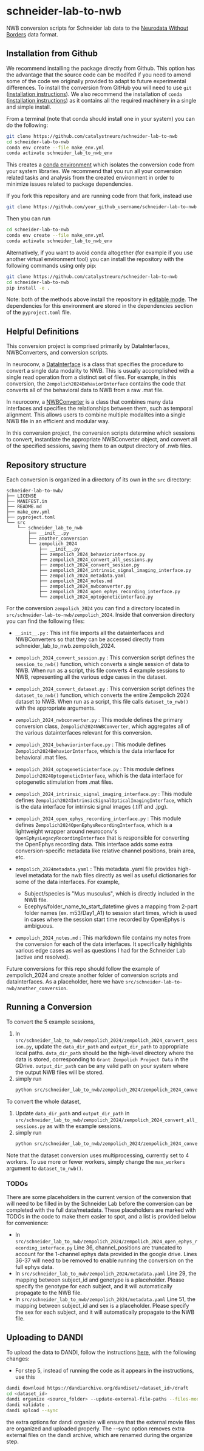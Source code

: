# schneider-lab-to-nwb
NWB conversion scripts for Schneider lab data to the [Neurodata Without Borders](https://nwb-overview.readthedocs.io/) data format.

## Installation from Github
We recommend installing the package directly from Github. This option has the advantage that the source code can be modifed if you need to amend some of the code we originally provided to adapt to future experimental differences. To install the conversion from GitHub you will need to use `git` ([installation instructions](https://github.com/git-guides/install-git)). We also recommend the installation of `conda` ([installation instructions](https://docs.conda.io/en/latest/miniconda.html)) as it contains all the required machinery in a single and simple install.

From a terminal (note that conda should install one in your system) you can do the following:

```bash
git clone https://github.com/catalystneuro/schneider-lab-to-nwb
cd schneider-lab-to-nwb
conda env create --file make_env.yml
conda activate schneider_lab_to_nwb_env
```

This creates a [conda environment](https://docs.conda.io/projects/conda/en/latest/user-guide/concepts/environments.html) which isolates the conversion code from your system libraries.  We recommend that you run all your conversion related tasks and analysis from the created environment in order to minimize issues related to package dependencies.

If you fork this repository and are running code from that fork, instead use
```bash
git clone https://github.com/your_github_username/schneider-lab-to-nwb
```

Then you can run
```bash
cd schneider-lab-to-nwb
conda env create --file make_env.yml
conda activate schneider_lab_to_nwb_env
```

Alternatively, if you want to avoid conda altogether (for example if you use another virtual environment tool) you can install the repository with the following commands using only pip:

```bash
git clone https://github.com/catalystneuro/schneider-lab-to-nwb
cd schneider-lab-to-nwb
pip install -e .
```

Note:
both of the methods above install the repository in [editable mode](https://pip.pypa.io/en/stable/cli/pip_install/#editable-installs).
The dependencies for this environment are stored in the dependencies section of the `pyproject.toml` file.

## Helpful Definitions

This conversion project is comprised primarily by DataInterfaces, NWBConverters, and conversion scripts.

In neuroconv, a [DataInterface](https://neuroconv.readthedocs.io/en/main/user_guide/datainterfaces.html) is a class that specifies the procedure to convert a single data modality to NWB.
This is usually accomplished with a single read operation from a distinct set of files.
For example, in this conversion, the `Zempolich2024BehaviorInterface` contains the code that converts all of the behavioral data to NWB from a raw .mat file.

In neuroconv, a [NWBConverter](https://neuroconv.readthedocs.io/en/main/user_guide/nwbconverter.html) is a class that combines many data interfaces and specifies the relationships between them, such as temporal alignment.
This allows users to combine multiple modalites into a single NWB file in an efficient and modular way.

In this conversion project, the conversion scripts determine which sessions to convert,
instantiate the appropriate NWBConverter object,
and convert all of the specified sessions, saving them to an output directory of .nwb files.

## Repository structure
Each conversion is organized in a directory of its own in the `src` directory:

    schneider-lab-to-nwb/
    ├── LICENSE
    ├── MANIFEST.in
    ├── README.md
    ├── make_env.yml
    ├── pyproject.toml
    └── src
        └── schneider_lab_to_nwb
            ├── __init__.py
            ├── another_conversion
            └── zempolich_2024
                ├── __init__.py
                ├── zempolich_2024_behaviorinterface.py
                ├── zempolich_2024_convert_all_sessions.py
                ├── zempolich_2024_convert_session.py
                ├── zempolich_2024_intrinsic_signal_imaging_interface.py
                ├── zempolich_2024_metadata.yaml
                ├── zempolich_2024_notes.md
                ├── zempolich_2024_nwbconverter.py
                ├── zempolich_2024_open_ephys_recording_interface.py
                └── zempolich_2024_optogeneticinterface.py

For the conversion `zempolich_2024` you can find a directory located in `src/schneider-lab-to-nwb/zempolich_2024`. Inside that conversion directory you can find the following files:

* `__init__.py` : This init file imports all the datainterfaces and NWBConverters so that they can be accessed directly from schneider_lab_to_nwb.zempolich_2024.
* `zempolich_2024_convert_session.py` : This conversion script defines the `session_to_nwb()` function, which converts a single session of data to NWB.
    When run as a script, this file converts 4 example sessions to NWB, representing all the various edge cases in the dataset.
* `zempolich_2024_convert_dataset.py` : This conversion script defines the `dataset_to_nwb()` function, which converts the entire Zempolich 2024 dataset to NWB.
    When run as a script, this file calls `dataset_to_nwb()` with the appropriate arguments.
* `zempolich_2024_nwbconverter.py` : This module defines the primary conversion class, `Zempolich2024NWBConverter`, which aggregates all of the various datainterfaces relevant for this conversion.
* `zempolich_2024_behaviorinterface.py` : This module defines `Zempolich2024BehaviorInterface`, which is the data interface for behavioral .mat files.
* `zempolich_2024_optogeneticinterface.py` : This module defines `Zempolich2024OptogeneticInterface`, which is the data interface for optogenetic stimulation from .mat files.
* `zempolich_2024_intrinsic_signal_imaging_interface.py` : This module defines `Zempolich2024IntrinsicSignalOpticalImagingInterface`, which is the data interface for intrinsic signal images (.tiff and .jpg).
* `zempolich_2024_open_ephys_recording_interface.py` : This module defines `Zempolich2024OpenEphysRecordingInterface`, which is a lightweight wrapper around neuroconv's `OpenEphysLegacyRecordingInterface` that is responsible for converting the OpenEphys recording data.
    This interface adds some extra conversion-specific metadata like relative channel positions, brain area, etc.
* `zempolich_2024metadata.yaml` : This metadata .yaml file provides high-level metadata for the nwb files directly as well as useful dictionaries for some of the data interfaces.
    For example,
    - Subject/species is "Mus musculus", which is directly included in the NWB file.
    - Ecephys/folder_name_to_start_datetime gives a mapping from 2-part folder names (ex. m53/Day1_A1) to session start times,
        which is used in cases where the session start time recorded by OpenEphys is ambiguous.

* `zempolich_2024_notes.md` : This markdown file contains my notes from the conversion for each of the data interfaces.
    It specifically highlights various edge cases as well as questions I had for the Schneider Lab (active and resolved).

Future conversions for this repo should follow the example of zempolich_2024 and create another folder of
conversion scripts and datainterfaces.  As a placeholder, here we have `src/schneider-lab-to-nwb/another_conversion`.

## Running a Conversion

To convert the 5 example sessions,
1. In `src/schneider_lab_to_nwb/zempolich_2024/zempolich_2024_convert_session.py`, update the `data_dir_path` and
    `output_dir_path` to appropriate local paths. `data_dir_path` should be the high-level directory where the data is
    stored, corresponding to `Grant Zempolich Project Data` in the GDrive. `output_dir_path` can be any valid path on
    your system where the output NWB files will be stored.
2. simply run
    ```bash
    python src/schneider_lab_to_nwb/zempolich_2024/zempolich_2024_convert_session.py
    ```

To convert the whole dataset,
1. Update `data_dir_path` and `output_dir_path` in `src/schneider_lab_to_nwb/zempolich_2024/zempolich_2024_convert_all_sessions.py`
    as with the example sessions.
2. simply run
    ```bash
    python src/schneider_lab_to_nwb/zempolich_2024/zempolich_2024_convert_all_sessions.py
    ```

Note that the dataset conversion uses multiprocessing, currently set to 4 workers.  To use more or fewer workers, simply
change the `max_workers` argument to `dataset_to_nwb()`.

### TODOs

There are some placeholders in the current version of the conversion that will need to be filled in by the Schneider Lab
before the conversion can be completed with the full data/metadata. These placeholders are marked with TODOs in the code
to make them easier to spot, and a list is provided below for convenience:

* In `src/schneider_lab_to_nwb/zempolich_2024/zempolich_2024_open_ephys_recording_interface.py` Line 36,
    channel_positions are truncated to account for the 1-channel ephys data provided in the google drive. Lines 36-37
    will need to be removed to enable running the conversion on the full ephys data.
* In `src/schneider_lab_to_nwb/zempolich_2024/metadata.yaml` Line 29, the mapping between subject_id and genotype is a
    placeholder. Please specify the genotype for each subject, and it will automatically propagate to the NWB file.
* In `src/schneider_lab_to_nwb/zempolich_2024/metadata.yaml` Line 51, the mapping between subject_id and sex is a
    placeholder. Please specify the sex for each subject, and it will automatically propagate to the NWB file.

## Uploading to DANDI

To upload the data to DANDI, follow the instructions [here](https://docs.dandiarchive.org/13_upload/), with the following changes:

* For step 5, instead of running the code as it appears in the instructions, use this
```bash
dandi download https://dandiarchive.org/dandiset/<dataset_id>/draft
cd <dataset_id>
dandi organize <source_folder> --update-external-file-paths --files-mode copy
dandi validate .
dandi upload --sync
```
the extra options for dandi organize will ensure that the external movie files are organized and uploaded properly.
The --sync option removes extra external files on the dandi archive, which are renamed during the organize step.
